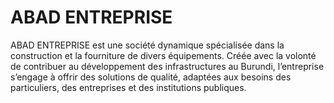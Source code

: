# ABAD ENTREPRISE 
ABAD ENTREPRISE est une société dynamique spécialisée dans la construction et la fourniture de divers équipements. Créée avec la volonté de contribuer au développement des infrastructures au Burundi, l’entreprise s’engage à offrir des solutions de qualité, adaptées aux besoins des particuliers, des entreprises et des institutions publiques.
